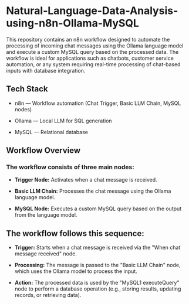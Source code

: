 # Natural-Language-Data-Analysis-using-n8n-Ollama-MySQL

This repository contains an n8n workflow designed to automate the processing of incoming chat messages using the Ollama language model and execute a custom MySQL query based on the processed data. The workflow is ideal for applications such as chatbots, customer service automation, or any system requiring real-time processing of chat-based inputs with database integration.

## Tech Stack

- n8n — Workflow automation (Chat Trigger, Basic LLM Chain, MySQL nodes)

- Ollama — Local LLM for SQL generation

- MySQL — Relational database


## Workflow Overview

### The workflow consists of three main nodes:


- **Trigger Node:** Activates when a chat message is received.

- **Basic LLM Chain:** Processes the chat message using the Ollama language model.

- **MySQL Node:** Executes a custom MySQL query based on the output from the language model.


## The workflow follows this sequence:

- **Trigger:** Starts when a chat message is received via the "When chat message received" node.

- **Processing:** The message is passed to the "Basic LLM Chain" node, which uses the Ollama model to process the input.

- **Action:** The processed data is used by the "MySQL1 executeQuery" node to perform a database operation (e.g., storing results, updating records, or retrieving data).

